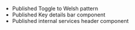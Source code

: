 - Published Toggle to Welsh pattern
- Published Key details bar component
- Published internal services header component